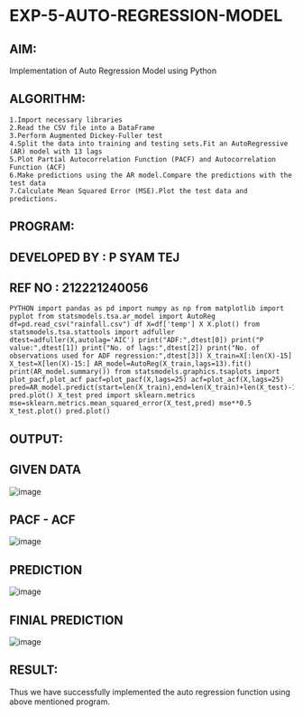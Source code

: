 # EXP-5-AUTO-REGRESSION-MODEL

## AIM:
Implementation of Auto Regression Model using Python

## ALGORITHM:
```
1.Import necessary libraries
2.Read the CSV file into a DataFrame
3.Perform Augmented Dickey-Fuller test
4.Split the data into training and testing sets.Fit an AutoRegressive (AR) model with 13 lags
5.Plot Partial Autocorrelation Function (PACF) and Autocorrelation Function (ACF)
6.Make predictions using the AR model.Compare the predictions with the test data
7.Calculate Mean Squared Error (MSE).Plot the test data and predictions.
```
## PROGRAM:
## DEVELOPED BY : P SYAM TEJ
## REF NO : 212221240056
```
PYTHON import pandas as pd import numpy as np from matplotlib import pyplot from statsmodels.tsa.ar_model import AutoReg df=pd.read_csv("rainfall.csv") df X=df['temp'] X X.plot() from statsmodels.tsa.stattools import adfuller dtest=adfuller(X,autolag='AIC') print("ADF:",dtest[0]) print("P value:",dtest[1]) print("No. of lags:",dtest[2]) print("No. of observations used for ADF regression:",dtest[3]) X_train=X[:len(X)-15] X_test=X[len(X)-15:] AR_model=AutoReg(X_train,lags=13).fit() print(AR_model.summary()) from statsmodels.graphics.tsaplots import plot_pacf,plot_acf pacf=plot_pacf(X,lags=25) acf=plot_acf(X,lags=25) pred=AR_model.predict(start=len(X_train),end=len(X_train)+len(X_test)-1,dynamic=False) pred.plot() X_test pred import sklearn.metrics mse=sklearn.metrics.mean_squared_error(X_test,pred) mse**0.5 X_test.plot() pred.plot()
```
## OUTPUT:
## GIVEN DATA
![image](https://github.com/Syam-tej/EXP-5-AUTO-REGRESSION-MODEL/assets/93427224/6bf0131f-7057-428c-912a-3daa0ebc2336)

## PACF - ACF
![image](https://github.com/Syam-tej/EXP-5-AUTO-REGRESSION-MODEL/assets/93427224/365f275d-ca1e-40e6-84a1-dc665455809c)

## PREDICTION
![image](https://github.com/Syam-tej/EXP-5-AUTO-REGRESSION-MODEL/assets/93427224/663ed1f3-51bd-44c3-b18d-122a6eafee1e)

## FINIAL PREDICTION
![image](https://github.com/Syam-tej/EXP-5-AUTO-REGRESSION-MODEL/assets/93427224/e8bb2581-bf72-443e-b2ae-dcc79d2c70f5)

## RESULT:
Thus we have successfully implemented the auto regression function using above mentioned program.
